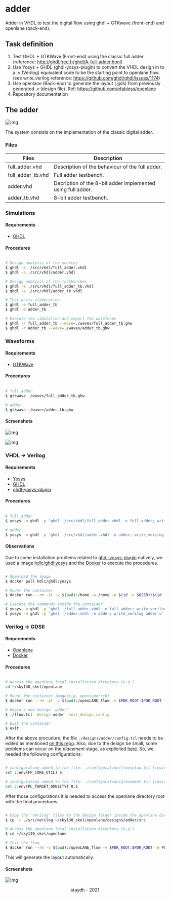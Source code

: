 # adder
Adder in VHDL to test the digital flow using ghdl + GTKwave (front-end) and openlane (back-end).

## Task definition
1. Test GHDL + GTKWave (Front-end) using the classic full adder (reference: http://ghdl.free.fr/ghdl/A-full-adder.html)
2. Use Yosys + GHDL (ghdl-yosys-plugin) to convert the VHDL design in to a .v (Verilog) equivalent code to be the starting point to openlane flow. (see write_verilog reference: https://github.com/ghdl/ghdl/issues/1174)
3. Use openlane (Back-end) to generate the layout (.gds) from previously generated .v (design file). Ref: https://github.com/efabless/openlane
4. Repository documentation

## The adder

![img](.github/design.svg)

The system consists on the implementation of the classic digital adder.

### Files

Files              | Description
------------------ | ------
full_adder.vhd     | Description of the behaviour of the full adder.
full_adder_tb.vhd  | Full adder testbench.
adder.vhd          | Decription of the 8-bit adder implemented using full adder.
adder_tb.vhd       | 8-bit adder testbench.

### Simulations

#### Requirements

- [GHDL](http://ghdl.free.fr/)

#### Procedures

```bash

# Design analysis of the sources
$ ghdl -a ./src/vhdl/full_adder.vhdl
$ ghdl -a ./src/vhdl/adder.vhdl

# Design analysis of the testbenches
$ ghdl -a ./src/vhdl/full_adder_tb.vhdl
$ ghdl -a ./src/vhdl/adder_tb.vhdl

# Test units elaboration
$ ghdl -e full_adder_tb
$ ghdl -e adder_tb

# Execute the simulation and export the waveforms
$ ghdl -r full_adder_tb --wave=./waves/full_adder_tb.ghw
$ ghdl -r adder_tb --wave=./waves/adder_tb.ghw

```

### Waveforms

#### Requirements

- [GTKWave](http://gtkwave.sourceforge.net/)

#### Procedures

```bash 

# full_adder
$ gtkwave ./waves/full_adder_tb.ghw

# adder
$ gtkwave ./waves/adder_tb.ghw

```

#### Screenshots

![img](.github/full_adder.png)

![img](.github/adder_tb.png)

### VHDL -> Verilog

#### Requirements

- [Yosys](http://www.clifford.at/yosys/)
- [GHDL](http://ghdl.free.fr/)
- [ghdl-yosys-plugin](https://github.com/ghdl/ghdl-yosys-plugin)

#### Procedures

```bash

# full_adder
$ yosys -m ghdl -p 'ghdl ./src/vhdl/full_adder.vhdl -e full_adder; write_verilog full_adder.v'

# adder
$ yosys -m ghdl -p 'ghdl ./src/vhdl/adder.vhdl -e adder; write_verilog adder.v'

```

#### Observations

Due to some installation problems related to [ghdl-yosys-plugin](https://github.com/ghdl/ghdl-yosys-plugin) natively, we used a image [hdlc/ghdl:yosys](https://hub.docker.com/r/hdlc/ghdl/tags) and the [Docker](https://www.docker.com/) to execute the procedures.

```bash

# Download the image
$ docker pull hdlc/ghdl:yosys

# Mount the container
$ docker run --rm -it -v $(pwd):/home -w /home -u $(id -u $USER):$(id -g $USER) hdlc/ghdl:yosys bash

# Execute the commands inside the container
$ yosys -m ghdl -p 'ghdl ./full_adder.vhdl -e full_adder; write_verilog full_adder.v'
$ yosys -m ghdl -p 'ghdl ./adder.vhdl -e adder; write_verilog adder.v'

```

### Verilog -> GDSII

#### Requirements

- [Openlane](https://github.com/efabless/openlane)
- [Docker](https://www.docker.com/)

#### Procedures

```bash

# Access the openlane local installation directory (e.g.)
cd ~/sky130_skel/openlane

# Mount the container image(e.g. openlane:rc6)
$ docker run --rm -it -v $(pwd):/openLANE_flow -v $PDK_ROOT:$PDK_ROOT -e PDK_ROOT=$PDK_ROOT -u $(id -u $USER):$(id -g $USER) openlane:rc6 

# Begin a new design 'adder'
$ ./flow.tcl -design adder -init_design_config

# Exit the container
$ exit
```

After the above procudure, the file `./designs/adder/config.tcl` needs to be edited as mentioned [on this repo](./config.tcl). Also, due to the design be small, some problems can occur on the *placement* stage, as explicited [here](https://github.com/efabless/openlane/wiki#how-to-add-a-small-design). So, we needed the following configurations:

```bash

# configuration added to the file: ./configuration/floorplan.tcl [inside the openlane directory]
set ::env(FP_CORE_UTIL) 5

# configuration added to the file: ./configuration/placement.tcl [inside the openlane directory]
set ::env(PL_TARGET_DENSITY) 0.5

```

After those configurations it is needed to access the openlane directory root with the final procedures:

```bash

# Copy the 'Verilog' files to the design folder inside the openlane directory
$ cp -r ./src/verilog ~/sky130_skel/openlane/designs/adder/src

# Access the openlane local installation directory (e.g.)
$ cd ~/sky130_skel/openlane

# Init the flow
$ docker run --rm -v $(pwd):/openLANE_flow -v $PDK_ROOT:$PDK_ROOT -e PDK_ROOT=$PDK_ROOT -u $(id -u $USER):$(id -g $USER) openlane:rc6 ./flow -design adder -tag openlane_run

```
This will generate the layout automatically.

#### Screenshots
![img](.github/gds.png)

<p align="center">staydh - 2021</p>
